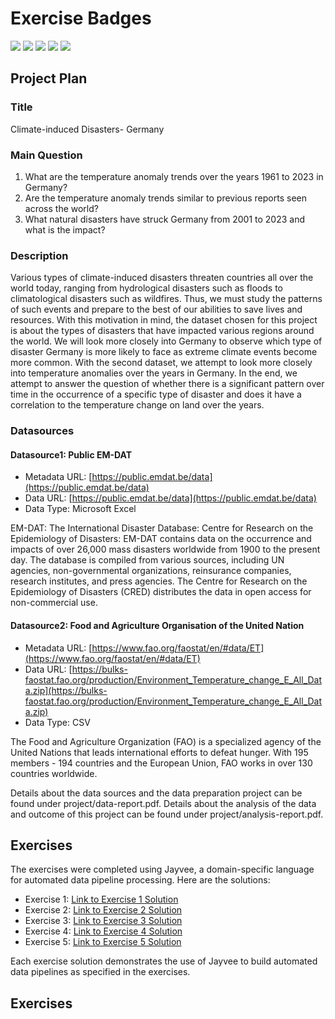 # Exercise Badges

![](https://byob.yarr.is/SushmitaSingh96/made-project/score_ex1) ![](https://byob.yarr.is/SushmitaSingh96/made-project/score_ex2) ![](https://byob.yarr.is/SushmitaSingh96/made-project/score_ex3) ![](https://byob.yarr.is/SushmitaSingh96/made-project/score_ex4) ![](https://byob.yarr.is/SushmitaSingh96/made-project/score_ex5)


## Project Plan

### Title

Climate-induced Disasters- Germany

### Main Question

1. What are the temperature anomaly trends over the years 1961 to 2023 in Germany?
2. Are the temperature anomaly trends similar to previous reports seen across the world? 
3. What natural disasters have struck Germany from 2001 to 2023 and what is the impact?

### Description

Various types of climate-induced disasters threaten countries all over the world today, ranging from hydrological disasters such as floods to climatological disasters such as wildfires. Thus, we must study the patterns of such events and prepare to the best of our abilities to save lives and resources. With this motivation in mind, the dataset chosen for this project is about the types of disasters that have impacted various regions around the world. We will look more closely into Germany to observe which type of disaster Germany is more likely to face as extreme climate events become more common. With the second dataset, we attempt to look more closely into temperature anomalies over the years in Germany. In the end, we attempt to answer the question of whether there is a significant pattern over time in the occurrence of a specific type of disaster and does it have a correlation to the temperature change on land over the years.

### Datasources

#### Datasource1: Public EM-DAT

- Metadata URL: [https://public.emdat.be/data](https://public.emdat.be/data)
- Data URL: [https://public.emdat.be/data](https://public.emdat.be/data)
- Data Type: Microsoft Excel

EM-DAT: The International Disaster Database: Centre for Research on the Epidemiology of Disasters: EM-DAT contains data on the occurrence and impacts of over 26,000 mass disasters worldwide from 1900 to the present day. The database is compiled from various sources, including UN agencies, non-governmental organizations, reinsurance companies, research institutes, and press agencies. The Centre for Research on the Epidemiology of Disasters (CRED) distributes the data in open access for non-commercial use.

#### Datasource2: Food and Agriculture Organisation of the United Nation

- Metadata URL: [https://www.fao.org/faostat/en/#data/ET](https://www.fao.org/faostat/en/#data/ET)
- Data URL: [https://bulks-faostat.fao.org/production/Environment_Temperature_change_E_All_Data.zip](https://bulks-faostat.fao.org/production/Environment_Temperature_change_E_All_Data.zip)
- Data Type: CSV

The Food and Agriculture Organization (FAO) is a specialized agency of the United Nations that leads international efforts to defeat hunger. With 195 members - 194 countries and the European Union, FAO works in over 130 countries worldwide.

Details about the data sources and the data preparation project can be found under project/data-report.pdf. Details about the analysis of the data and outcome of this project can be found under project/analysis-report.pdf.

## Exercises

The exercises were completed using Jayvee, a domain-specific language for automated data pipeline processing. Here are the solutions:

- Exercise 1: [Link to Exercise 1 Solution](exercises/exercise1.jv)
- Exercise 2: [Link to Exercise 2 Solution](exercises/exercise2.jv)
- Exercise 3: [Link to Exercise 3 Solution](exercises/exercise3.jv)
- Exercise 4: [Link to Exercise 4 Solution](exercises/exercise4.jv)
- Exercise 5: [Link to Exercise 5 Solution](exercises/exercise5.jv)

Each exercise solution demonstrates the use of Jayvee to build automated data pipelines as specified in the exercises.




## Exercises

